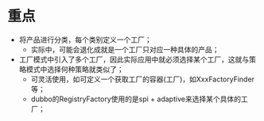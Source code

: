 # 重点
* 将产品进行分类，每个类别定义一个工厂；
    * 实际中，可能会退化成就是一个工厂只对应一种具体的产品；
* 工厂模式中引入了多个工厂，因此实际应用中就必须选择某个工厂，这就与策略模式中选择何种策略就类似了；
    * 可灵活使用，如可定义一个获取工厂的容器(工厂)，如XxxFactoryFinder等；
    * dubbo的RegistryFactory使用的是spi + adaptive来选择某个具体的工厂；

